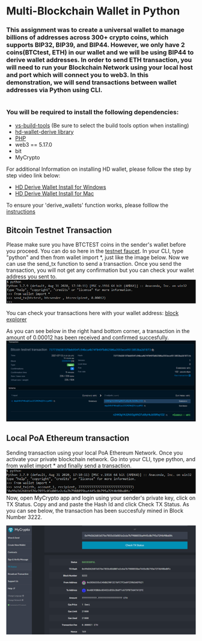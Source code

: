 # Multi-Blockchain Wallet in Python

### This assignment was to create a universal wallet to manage billions of addresses across 300+ crypto coins, which supports BIP32, BIP39, and BIP44. However, we only have 2 coins(BTCtest, ETH) in our wallet and we will be using BIP44 to derive wallet addresses. In order to send ETH transaction, you will need to run your Blockchain Network using your local host and port which will connect you to web3. In this demonstration, we will send transactions between wallet addresses via Python using CLI.


#

### You will be required to install the following dependencies:

* [vs-build-tools](https://visualstudio.microsoft.com/downloads/) (Be sure to select the build tools option when installing)
* [hd-wallet-derive library](https://github.com/dan-da/hd-wallet-derive) 
* [PHP](https://www.apachefriends.org/index.html)
* web3 == 5.17.0
* bit 
* MyCrypto

For additional Information on installing HD wallet, please follow the step by step video link below:
* [HD Derive Wallet Install for Windows](https://youtu.be/A_tqm4j4vsY)
* [HD Derive Wallet Install for Mac](https://youtu.be/c-Qc3Pss6oM)

To ensure your 'derive_wallets' function works, please folllow the [instructions](instructions.txt)


## **Bitcoin Testnet Transaction**

Please make sure you have BTCTEST coins in the sender's wallet before you proceed. You can do so here in the [testnet faucet](https://testnet-faucet.mempool.co/). In your CLI, type "python" and then from wallet import *, just like the image below. Now we can use the send_tx function to send a transaction. Once you send the transaction, you will not get any confirmation but you can check your wallet address you sent to.
![image](screenshots/send_btctest.png)

You can check your transactions here with your wallet address:
[block explorer](https://tbtc.bitaps.com/) 

As you can see below in the right hand bottom corner, a transaction in the amount of 0.00012 has been received and confirmed succesfully.
![image](screenshots/btctestnet.png)

## **Local PoA Ethereum transaction**

Sending transaction using your local PoA Ethereum Network. Once you activate your private blockchain network. Go into your CLI, type python, and from wallet import * and finally send a transaction.
![image](screenshots/trans_id.png)
Now, open MyCrypto app and login using your sender's private key, click on TX Status. Copy and and paste the Hash Id and click Check TX Status. As you can see below, the transaction has been succesfuly mined in Block Number 3222.

![image](screenshots/eth_trans_success.png)
